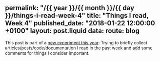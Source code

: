 permalink: "/{{ year }}/{{ month }}/{{ day }}/things-i-read-week-4"
title: "Things I read, Week 4"
published_date: "2018-01-22 12:00:00 +0100"
layout: post.liquid
data:
  route: blog
---

This post is part of a [new experiment this year](/2018/01/08/things-i-read-week-2/index.html):
Trying to briefly collect articles/posts/code/documentation I read in the past week and add some comments for things I consider important.
